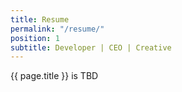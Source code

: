 ```yaml
---
title: Resume
permalink: "/resume/"
position: 1
subtitle: Developer | CEO | Creative
---
```


{{ page.title }} is TBD